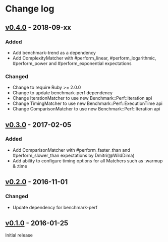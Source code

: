 # Change log

## [v0.4.0] - 2018-09-xx

### Added
* Add benchmark-trend as a dependency
* Add ComplexityMatcher with #perform_linear, #perform_logarithmic,
  #perform_power and #perform_exponential expectations

### Changed
* Change to require Ruby >= 2.0.0
* Change to update benchmark-perf dependency
* Change IterationMatcher to use new Benchmark::Perf::Iteration api
* Change TimingMatcher to use new Benchmark::Perf::ExecutionTime api
* Change ComparisonMatcher to use new Benchmark::Perf::Iteration api

## [v0.3.0] - 2017-02-05

### Added
* Add ComparisonMatcher with #perform_faster_than and #perform_slower_than expectations by Dmitri(@WildDima)
* Add ability to configure timing options for all Matchers such as :warmup & :time

## [v0.2.0] - 2016-11-01

### Changed
* Update dependency for benchmark-perf

## [v0.1.0] - 2016-01-25

Initial release

[v0.4.0]: https://github.com/peter-murach/rspec-benchmark/compare/v0.3.0...v0.4.0
[v0.3.0]: https://github.com/peter-murach/rspec-benchmark/compare/v0.2.0...v0.3.0
[v0.2.0]: https://github.com/peter-murach/rspec-benchmark/compare/v0.1.0...v0.2.0
[v0.1.0]: https://github.com/peter-murach/rspec-benchmark/compare/v0.1.0
